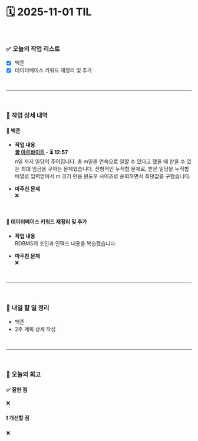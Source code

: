 # 🗓️ 2025-11-01 TIL

<br>

### ✅ 오늘의 작업 리스트  
- [x] 백준
- [x] 데이터베이스 키워드 재정리 및 추가

<br>

---

<br>

### 📌 작업 상세 내역  

#### 🔹 백준
- **작업 내용**<br>
**[꿀 아르바이트](https://www.acmicpc.net/problem/12847) - ⏳ 12:57**<br>
n일 까지 일당이 주어집니다. 총 m일을 연속으로 일할 수 있다고 했을 때 받을 수 있는 최대 임금을 구하는 문제였습니다. 전형적인 누적합 문제로, 받은 일당을 누적합 배열로 입력받아서 m 크기 만큼 윈도우 사이즈로 순회하면서 최댓값을 구했습니다.

- **마주친 문제**<br>
❌

<br>

#### 🔹 데이터베이스 키워드 재정리 및 추가
- **작업 내용**<br>
RDBMS의 조인과 인덱스 내용을 복습했습니다.

- **마주친 문제**<br>
❌

<br>

---

<br>

### 🚀 내일 할 일 정리  

- 백준
- 2주 계획 상세 작성

<br>

---

<br>

### 🧐 오늘의 회고  

#### ✅ 잘한 점
❌

#### ❗ 개선할 점
❌

<br><br><br>